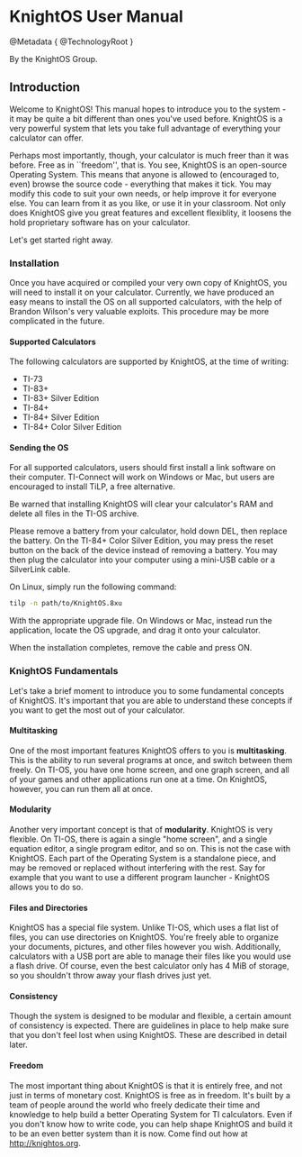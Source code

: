 # KnightOS User Manual

@Metadata {
  @TechnologyRoot
}

By the KnightOS Group.

## Introduction

Welcome to KnightOS! This manual hopes to introduce you to the system - it may be
quite a bit different than ones you've used before. KnightOS is a very powerful
system that lets you take full advantage of everything your calculator can offer.

Perhaps most importantly, though, your calculator is much freer than it was
before. Free as in ``freedom'', that is. You see, KnightOS is an open-source
Operating System. This means that anyone is allowed to (encouraged to, even)
browse the source code - everything that makes it tick. You may modify this code
to suit your own needs, or help improve it for everyone else. You can learn from
it as you like, or use it in your classroom. Not only does KnightOS give you great
features and excellent flexiblity, it loosens the hold proprietary software has on
your calculator.

Let's get started right away.

### Installation

Once you have acquired or compiled your very own copy of KnightOS, you will need
to install it on your calculator. Currently, we have produced an easy means to
install the OS on all supported calculators, with the help of Brandon Wilson's
very valuable exploits. This procedure may be more complicated in the future.

#### Supported Calculators

The following calculators are supported by KnightOS, at the time of writing:

- TI-73
- TI-83+
- TI-83+ Silver Edition
- TI-84+
- TI-84+ Silver Edition
- TI-84+ Color Silver Edition

#### Sending the OS

For all supported calculators, users should first install a link software on their
computer. TI-Connect will work on Windows or Mac, but users are encouraged to
install TiLP, a free alternative.

Be warned that installing KnightOS will clear your calculator's RAM and delete all
files in the TI-OS archive.

Please remove a battery from your calculator, hold down DEL, then replace the
battery. On the TI-84+ Color Silver Edition, you may press the reset button on the
back of the device instead of removing a battery. You may then plug the calculator
into your computer using a mini-USB cable or a SilverLink cable.

On Linux, simply run the following command:

```bash
tilp -n path/to/KnightOS.8xu
```

With the appropriate upgrade file. On Windows or Mac, instead run the application,
locate the OS upgrade, and drag it onto your calculator.

When the installation completes, remove the cable and press ON.

### KnightOS Fundamentals

Let's take a brief moment to introduce you to some fundamental concepts of
KnightOS. It's important that you are able to understand these concepts if you
want to get the most out of your calculator.

#### Multitasking

One of the most important features KnightOS offers to you is
**multitasking**. This is the ability to run several programs at once, and
switch between them freely. On TI-OS, you have one home screen, and one graph
screen, and all of your games and other applications run one at a time. On
KnightOS, however, you can run them all at once.

#### Modularity

Another very important concept is that of **modularity**. KnightOS is very
flexible. On TI-OS, there is again a single "home screen", and a single equation
editor, a single program editor, and so on. This is not the case with KnightOS.
Each part of the Operating System is a standalone piece, and may be removed or
replaced without interfering with the rest. Say for example that you want to use a
different program launcher - KnightOS allows you to do so.

#### Files and Directories

KnightOS has a special file system. Unlike TI-OS, which uses a flat list of files,
you can use directories on KnightOS. You're freely able to organize your
documents, pictures, and other files however you wish. Additionally, calculators
with a USB port are able to manage their files like you would use a flash drive.
Of course, even the best calculator only has 4 MiB of storage, so you shouldn't
throw away your flash drives just yet.

#### Consistency

Though the system is designed to be modular and flexible, a certain amount of
consistency is expected. There are guidelines in place to help make sure that you
don't feel lost when using KnightOS. These are described in detail later.

#### Freedom

The most important thing about KnightOS is that it is entirely free, and not just
in terms of monetary cost. KnightOS is free as in freedom. It's built by a team of
people around the world who freely dedicate their time and knowledge to help build
a better Operating System for TI calculators. Even if you don't know how to write
code, you can help shape KnightOS and build it to be an even better system than it
is now. Come find out how at <http://knightos.org>.
